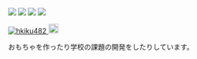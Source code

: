 ![](https://github-readme-stats.vercel.app/api?username=hkiku482)
![](http://github-profile-summary-cards.vercel.app/api/cards/profile-details?username=hkiku482)
![](http://github-profile-summary-cards.vercel.app/api/cards/repos-per-language?username=hkiku482)
![](http://github-profile-summary-cards.vercel.app/api/cards/productive-time?username=hkiku482&utcOffset=9)

<p align="left">
  <a href="https://github.com/hkiku482/hkiku482/">
    <img src="https://komarev.com/ghpvc/?username=hkiku482" alt="hkiku482" />
  </a>
  <a href="https://github.com/hkiku482">
    <img height="20" src="https://img.shields.io/github/followers/hkiku482?label=follow&logo=github&style=flat" />
  </a>
</p>

おもちゃを作ったり学校の課題の開発をしたりしています。

<!--
**hkiku482/hkiku482** is a ✨ _special_ ✨ repository because its `README.md` (this file) appears on your GitHub profile.

Here are some ideas to get you started:

- 🔭 I’m currently working on ...
- 🌱 I’m currently learning ...
- 👯 I’m looking to collaborate on ...
- 🤔 I’m looking for help with ...
- 💬 Ask me about ...
- 📫 How to reach me: ...
- 😄 Pronouns: ...
- ⚡ Fun fact: ...
-->
